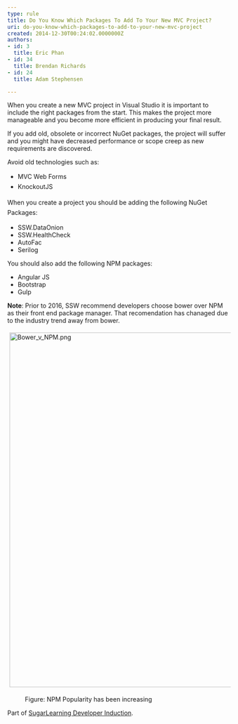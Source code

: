 ```yaml
---
type: rule
title: Do You Know Which Packages To Add To Your New MVC Project?
uri: do-you-know-which-packages-to-add-to-your-new-mvc-project
created: 2014-12-30T00:24:02.0000000Z
authors:
- id: 3
  title: Eric Phan
- id: 34
  title: Brendan Richards
- id: 24
  title: Adam Stephensen

---
```




<span class='intro'> ​​When you create a new MVC project in Visual Studio it is important to include the right packages from the start. This makes the project more manageable and you become more efficient in producing your final result. </span>

<p>​If you add old, obsolete or incorrect NuGet packages, the project will suffer and you might have decreased performance or scope creep as new requirements are discovered.&#160;</p><p>Avoid old technologies such as&#58;</p><span style="line-height&#58;1.6;background-color&#58;initial;"><ul><li><span style="line-height&#58;1.6;background-color&#58;initial;">​​</span><span style="line-height&#58;1.6;background-color&#58;initial;">MVC Web Forms</span><br></li><li><span style="line-height&#58;1.6;"></span><span style="line-height&#58;1.6;"></span><span style="line-height&#58;1.6;">Knockout</span><span style="line-height&#58;1.6;">JS</span><br></li></ul></span>​<span style="line-height&#58;1.6;">When you create a project you should be adding the following NuGet Packages&#58;</span><br><ul><li>SSW.DataOnion</li><li>SSW.HealthCheck<br></li><li>​​AutoFac</li><li>Serilog</li></ul><p>You should also add the following NPM  packages&#58;</p><ul><li>Angular JS</li><li>Bootstrap</li><li>Gulp<br></li></ul><p><strong>Note</strong>&#58; Prior to 2016, SSW recommend developers choose bower over NPM as their front end package manager. That recomendation has chanaged due to the industry trend away from bower.</p><p><img src="/SiteAssets/do-you-know-which-packages-to-add-to-your-new-mvc-project/Bower_v_NPM.png" alt="Bower_v_NPM.png" style="margin&#58;5px;width&#58;808px;" /></p><dd class="ssw15-rteElement-FigureGood">Figure&#58; NPM Popularity has been increasing<br></dd><p class="ssw15-rteElement-YellowBorderBox">Part of <span><a href="https&#58;//sugarlearning.com/companies/SSW/modules/5099/induction-day-3-developer-induction" target="_blank">SugarLearning Developer Induction</a></span>. <br></p>


